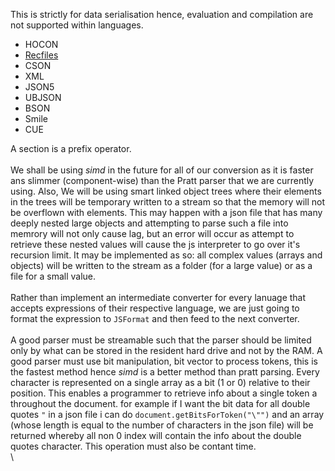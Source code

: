 This is strictly for data serialisation hence, evaluation and compilation are not supported within languages.
- HOCON
- [Recfiles](https://www.gnu.org/software/recutils/manual/The-Rec-Format.html)
- CSON
- XML
- JSON5
- UBJSON
- BSON
- Smile
- CUE

A section is a prefix operator. \
\
We shall be using *simd* in the future for all of our conversion as it is faster ans slimmer (component-wise) than the Pratt parser that we are currently using. Also, We will be using smart linked object trees where their elements in the trees will be temporary written to a stream so that the memory will not be overflown with elements. This may happen with a json file that has many deeply nested large objects and attempting to parse such a file into memrory will not only cause lag, but an error will occur as attempt to retrieve these nested values will cause the js interpreter to go over it's recursion limit. It may be implemented as so: all complex values (arrays and objects) will be written to the stream as a folder (for a large value) or as a file for a small value. \
\
Rather than implement an intermediate converter for every lanuage that accepts expressions of their respective language, we are just going to format the expression to `JSFormat` and then feed to the next converter. \
\
A good parser must be streamable such that the parser should be limited only by what can be stored in the resident hard drive and not by the RAM. A good parser must use bit manipulation, bit vector to process tokens, this is the fastest method hence *simd* is a better method than pratt parsing. Every character is represented on a single array as a bit (1 or 0) relative to their position. This enables a programmer to retrieve info about a single token a throughout the document. for example if I want the bit data for all double quotes `"` in a json file i can do `document.getBitsForToken("\"")` and an array (whose length is equal to the number of characters in the json file) will be returned whereby all non 0 index will contain the info about the double quotes character. This operation must also be contant time. \
\


